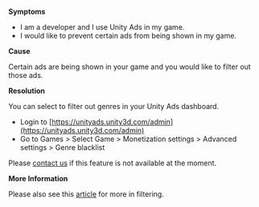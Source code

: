 
        

**Symptoms** 

*   I am a developer and I use Unity Ads in my game.
*   I would like to prevent certain ads from being shown in my game.

**Cause** 

Certain ads are being shown in your game and you would like to filter out those ads.

**Resolution** 

You can select to filter out genres in your Unity Ads dashboard.

*   Login to [https://unityads.unity3d.com/admin](https://unityads.unity3d.com/admin)
*   Go to Games > Select Game > Monetization settings > Advanced settings > Genre blacklist

Please [contact us](http://unityads.unity3d.com/help/help/contact) if this feature is not available at the moment.

**More Information** 

Please also see this [article](https://support.unity3d.com/hc/en-us/articles/208247846) for more in filtering.

      